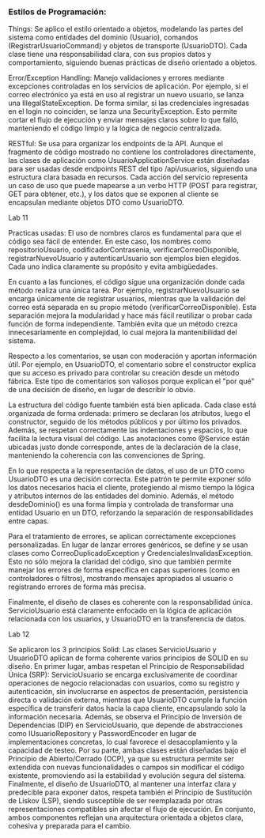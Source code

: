 ### Estilos de Programación:
Things: Se aplico el estilo orientado a objetos, modelando las partes del sistema como entidades del dominio (Usuario), comandos (RegistrarUsuarioCommand) y objetos de transporte (UsuarioDTO). Cada clase tiene una responsabilidad clara, con sus propios datos y comportamiento, siguiendo buenas prácticas de diseño orientado a objetos.

Error/Exception Handling: Manejo validaciones y errores mediante excepciones controladas en los servicios de aplicación. Por ejemplo, si el correo electrónico ya está en uso al registrar un nuevo usuario, se lanza una IllegalStateException. De forma similar, si las credenciales ingresadas en el login no coinciden, se lanza una SecurityException. Esto permite cortar el flujo de ejecución y enviar mensajes claros sobre lo que falló, manteniendo el código limpio y la lógica de negocio centralizada.

RESTful: Se usa para organizar los endpoints de la API. Aunque el fragmento de código mostrado no contiene los controladores directamente, las clases de aplicación como UsuarioApplicationService están diseñadas para ser usadas desde endpoints REST del tipo /api/usuarios, siguiendo una estructura clara basada en recursos. Cada acción del servicio representa un caso de uso que puede mapearse a un verbo HTTP (POST para registrar, GET para obtener, etc.), y los datos que se exponen al cliente se encapsulan mediante objetos DTO como UsuarioDTO.

Lab 11

Practicas usadas:
El uso de nombres claros es fundamental para que el código sea fácil de entender. En este caso, los nombres como repositorioUsuario, codificadorContrasenia, verificarCorreoDisponible, registrarNuevoUsuario y autenticarUsuario son ejemplos bien elegidos. Cada uno indica claramente su propósito y evita ambigüedades. 

En cuanto a las funciones, el código sigue una organización donde cada método realiza una única tarea. Por ejemplo, registrarNuevoUsuario se encarga únicamente de registrar usuarios, mientras que la validación del correo está separada en su propio método (verificarCorreoDisponible). Esta separación mejora la modularidad y hace más fácil reutilizar o probar cada función de forma independiente. También evita que un método crezca innecesariamente en complejidad, lo cual mejora la mantenibilidad del sistema.

Respecto a los comentarios, se usan con moderación y aportan información útil. Por ejemplo, en UsuarioDTO, el comentario sobre el constructor explica que su acceso es privado para controlar su creación desde un método fábrica. Este tipo de comentarios son valiosos porque explican el "por qué" de una decisión de diseño, en lugar de describir lo obvio. 

La estructura del código fuente también está bien aplicada. Cada clase está organizada de forma ordenada: primero se declaran los atributos, luego el constructor, seguido de los métodos públicos y por último los privados. Además, se respetan correctamente las indentaciones y espacios, lo que facilita la lectura visual del código. Las anotaciones como @Service están ubicadas justo donde corresponde, antes de la declaración de la clase, manteniendo la coherencia con las convenciones de Spring.

En lo que respecta a la representación de datos, el uso de un DTO como UsuarioDTO es una decisión correcta. Este patrón te permite exponer sólo los datos necesarios hacia el cliente, protegiendo al mismo tiempo la lógica y atributos internos de las entidades del dominio. Además, el método desdeDominio() es una forma limpia y controlada de transformar una entidad Usuario en un DTO, reforzando la separación de responsabilidades entre capas.

Para el tratamiento de errores, se aplican correctamente excepciones personalizadas. En lugar de lanzar errores genéricos, se define y se usan clases como CorreoDuplicadoException y CredencialesInvalidasException. Esto no sólo mejora la claridad del código, sino que también permite manejar los errores de forma específica en capas superiores (como en controladores o filtros), mostrando mensajes apropiados al usuario o registrando errores de forma más precisa.

Finalmente, el diseño de clases es coherente con la responsabilidad única. ServicioUsuario está claramente enfocado en la lógica de aplicación relacionada con los usuarios, y UsuarioDTO en la transferencia de datos. 

Lab 12

Se aplicaron los 3 principios Solid:
Las clases ServicioUsuario y UsuarioDTO aplican de forma coherente varios principios de SOLID en su diseño. En primer lugar, ambas respetan el Principio de Responsabilidad Única (SRP): ServicioUsuario se encarga exclusivamente de coordinar operaciones de negocio relacionadas con usuarios, como su registro y autenticación, sin involucrarse en aspectos de presentación, persistencia directa o validación externa, mientras que UsuarioDTO cumple la función específica de transferir datos hacia la capa cliente, encapsulando solo la información necesaria. Además, se observa el Principio de Inversión de Dependencias (DIP) en ServicioUsuario, que depende de abstracciones como IUsuarioRepository y PasswordEncoder en lugar de implementaciones concretas, lo cual favorece el desacoplamiento y la capacidad de testeo. Por su parte, ambas clases están diseñadas bajo el Principio de Abierto/Cerrado (OCP), ya que su estructura permite ser extendida con nuevas funcionalidades o campos sin modificar el código existente, promoviendo así la estabilidad y evolución segura del sistema. Finalmente, el diseño de UsuarioDTO, al mantener una interfaz clara y predecible para exponer datos, respeta también el Principio de Sustitución de Liskov (LSP), siendo susceptible de ser reemplazada por otras representaciones compatibles sin afectar el flujo de ejecución. En conjunto, ambos componentes reflejan una arquitectura orientada a objetos clara, cohesiva y preparada para el cambio.